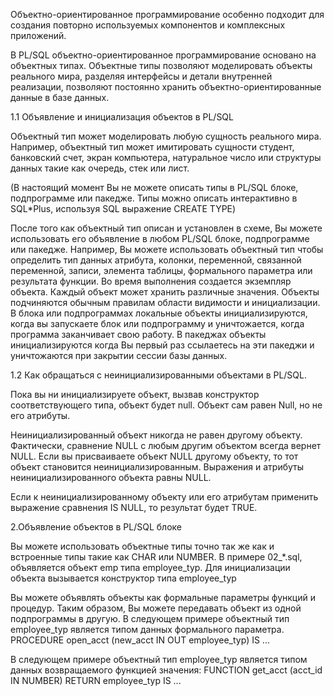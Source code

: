 Объектно-ориентированное программирование особенно подходит 
для создания повторно используемых компонентов и комплексных приложений. 

В PL/SQL объектно-ориентированное программирование основано на объектных типах. 
Объектные типы позволяют моделировать объекты реального мира, разделяя интерфейсы и детали внутренней реализации, 
позволяют постоянно хранить объектно-ориентированные данные в базе данных.

1.1 Объявление и инициализация объектов в PL/SQL

Объектный тип может моделировать любую сущность реального мира. 
Например, объектный тип может имитировать сущности студент, банковский счет, экран 
компьютера, натуральное число или структуры данных такие как очередь, стек или лист.

(В настоящий момент Вы не можете описать типы в PL/SQL блоке, подпрограмме или пакедже. Типы можно описать интерактивно в SQL*Plus, используя SQL выражение CREATE TYPE)

После того как объектный тип описан и установлен в схеме, Вы можете использовать его объявление в любом PL/SQL блоке,
подпрограмме или пакедже. 
Например, Вы можете использовать объектный тип чтобы определить тип данных атрибута, колонки, переменной, связанной переменной, записи, элемента таблицы, формального параметра или результата функции. 
Во время выполнения создается экземпляр объекта. Каждый объект может хранить различные значения. 
Объекты подчиняются обычным правилам области видимости и инициализации. 
В блока или подпрограммах локальные объекты инициализируются, когда вы запускаете блок или подпрограмму и уничтожается, когда программа заканчивает свою работу. 
В пакеджах объекты инициализируются когда Вы первый раз ссылаетесь на эти пакеджи и уничтожаются при закрытии сессии базы данных.

1.2 Как обращаться с неинициализированными объектами в PL/SQL.

Пока вы ни инициализируете объект, вызвав конструктор соответствующего типа, объект будет null. 
Объект сам равен Null, но не его атрибуты.

Неинициализированный объект никогда не равен другому объекту. 
Фактически, сравнение NULL с любым другим объектом всегда вернет NULL. 
Если вы присваиваете объект NULL другому объекту, то тот объект становится неинициализированным. 
Выражения и атрибуты неинициализированного объекта равны NULL. 

Если к неинициализированному объекту или его атрибутам применить выражение сравнения IS NULL, то результат будет TRUE. 

2.Объявление объектов в PL/SQL блоке

Вы можете использовать объектные типы точно так же как и встроенные типы такие как CHAR или NUMBER. 
В примере 02_*.sql, объявляется объект emp типа employee_typ. Для инициализации объекта вызывается конструктор типа employee_typ

Вы можете объявлять объекты как формальные параметры функций и процедур. Таким образом, Вы можете передавать объект из одной подпрограммы в другую. В следующем примере объектный тип employee_typ является типом данных формального параметра. 
PROCEDURE open_acct (new_acct IN OUT employee_typ) IS ...

В следующем примере объектный тип employee_typ является типом данных возвращаемого функцией значения: 
FUNCTION get_acct (acct_id IN NUMBER) RETURN employee_typ IS ...
 

